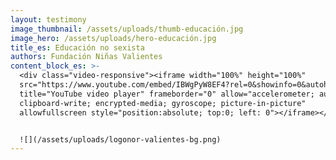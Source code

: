 ```yaml
---
layout: testimony
image_thumbnail: /assets/uploads/thumb-educación.jpg
image_hero: /assets/uploads/hero-educación.jpg
title_es: Educación no sexista
authors: Fundación Niñas Valientes
content_block_es: >-
  <div class="video-responsive"><iframe width="100%" height="100%"
  src="https://www.youtube.com/embed/IBWgPyW8EF4?rel=0&showinfo=0&autohide=1&modestbranding=1"
  title="YouTube video player" frameborder="0" allow="accelerometer; autoplay;
  clipboard-write; encrypted-media; gyroscope; picture-in-picture"
  allowfullscreen style="position:absolute; top:0; left: 0"></iframe></div>


  ![](/assets/uploads/logonor-valientes-bg.png)
---
```

